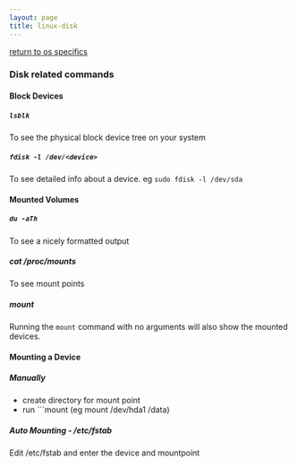 ```yaml
---
layout: page
title: linux-disk
---
```


[return to os specifics](../../os_specifics.html)


### Disk related commands
#### Block Devices

##### ```lsblk```
To see the physical block device tree on your system

##### ```fdisk -l /dev/<device>```
To see detailed info about a device.
eg ```sudo fdisk -l /dev/sda```

#### Mounted Volumes

#####  ```du -aTh```
To see a nicely formatted output

##### cat /proc/mounts
To see mount points

##### mount
Running the ```mount``` command with no arguments will also show the mounted devices.

#### Mounting a Device

##### Manually
- create directory for mount point
- run ```mount <device path> <mount dir> (eg mount /dev/hda1 /data)

##### Auto Mounting - /etc/fstab
Edit /etc/fstab and enter the device and mountpoint
